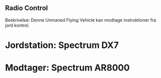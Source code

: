 ## Radio Control

Beskrivelse: Denne Unmaned Flying Vehicle kan modtage instruktioner fra jord kontrol.

# Jordstation: Spectrum DX7
# Modtager: Spectrum AR8000
